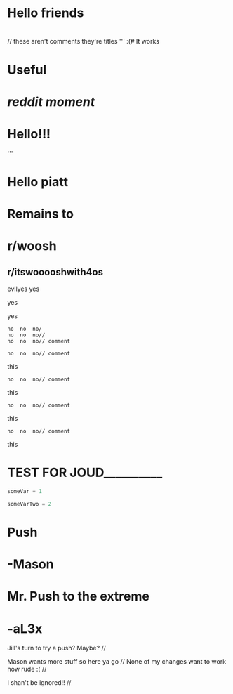 # Hello friends
# 
// these aren't comments they're titles
'''
:(# It works
# Useful
# *reddit moment*
# Hello!!!
'''
# Hello piatt
# Remains to           

# r/woosh
## r/itswooooshwith4os

evilyes
yes

yes

yes

    no  no  no/
    no  no  no// 
    no  no  no// comment

    no  no  no// comment
this 

    no  no  no// comment
this 

    no  no  no// comment
this 

    no  no  no// comment
this 
# TEST FOR JOUD__________
```python
someVar = 1
```

```python
someVarTwo = 2
```

# Push
# -Mason

# Mr. Push to the extreme
# -aL3x

Jill's turn to try a push? Maybe? //

Mason wants more stuff so here ya go //
None of my changes want to work how rude :( //

I shan't be ignored!! //